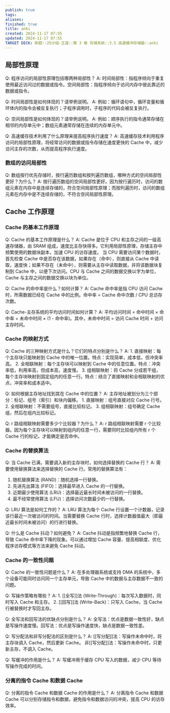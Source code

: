 ```yaml
---
publish: true
tags: 
aliases: 
finished: true
title: anki
created: 2024-11-17 07:55
updated: 2024-11-17 07:55
TARGET DECK: 刷题::25计组-王道::第 3 章 存储系统::3.5 高速缓冲存储器::anki
---
```

## 局部性原理

Q: 程序访问的局部性原理包括哪两种局部性？
A: 时间局部性：指程序倾向于重复使用最近访问过的数据或指令。空间局部性：指程序倾向于访问内存中彼此靠近的数据或指令。
<!--ID: 1723725340145-->

Q: 时间局部性是如何体现的？请举例说明。
A: 例如：循环语句中，循环变量和循环体内的指令会被反复执行；子程序调用时，子程序的代码会被反复执行。
<!--ID: 1723725340149-->

Q: 空间局部性是如何体现的？请举例说明。
A: 例如：顺序执行的指令通常存储在相邻的内存单元中；数组元素通常存储在连续的内存单元中。
<!--ID: 1723725340153-->

Q: 高速缓存技术利用了什么原理来提高程序执行速度？
A: 高速缓存技术利用程序访问的局部性原理，将经常访问的数据或指令存储在速度更快的 Cache 中，减少访问主存的次数，从而提高程序执行速度。
<!--ID: 1723725340157-->

### 数组的访问局部性

Q: 数组按行优先存储时，按行遍历数组和按列遍历数组，哪种方式的空间局部性更好？为什么？
A: 按行遍历数组的空间局部性更好。因为按行遍历时，访问的数组元素在内存中是连续存储的，符合空间局部性原理；而按列遍历时，访问的数组元素在内存中是不连续存储的，不符合空间局部性原理。
<!--ID: 1723725340161-->

## Cache 工作原理

### Cache 的基本工作原理

Q: Cache 的基本工作原理是什么？
A: Cache 是位于 CPU 和主存之间的一级高速存储器，由 SRAM 组成，速度比主存快得多。它利用局部性原理，存储主存中频繁使用的数据块副本，加速 CPU 的访存速度。
当 CPU 需要访问某个数据时，首先检查 Cache 中是否存在该数据，如果存在（命中），则直接从 Cache 中读取，速度快；如果不存在（未命中），则需要从主存中读取数据，并将该数据块复制到 Cache 中，以便下次访问。CPU 与 Cache 之间的数据交换以字为单位，Cache 与主存之间的数据交换以块为单位。
<!--ID: 1723725340166-->

Q: Cache 的命中率是什么？如何计算？
A: Cache 命中率是指 CPU 访问 Cache 时，所需数据已经在 Cache 中的比例。命中率 = Cache 命中次数 / CPU 总访存次数。
<!--ID: 1723725340171-->

Q: Cache-主存系统的平均访问时间如何计算？
A: 平均访问时间 = 命中时间 × 命中率 + 未命中时间 × (1 - 命中率)。其中，未命中时间 = 访问 Cache 时间 + 访问主存时间。
<!--ID: 1723725340181-->

### Cache 的映射方式

Q: Cache 的三种映射方式是什么？它们的特点分别是什么？
A: 1. 直接映射：每个主存块只能映射到 Cache 中的唯一位置。特点：实现简单，成本低，但冲突率高。 
2. 全相联映射：每个主存块可以映射到 Cache 中的任意位置。特点：冲突率低，利用率高，但成本高，速度慢。 
3. 组相联映射：将 Cache 分成若干组，每个主存块映射到固定组内的任意一行。特点：结合了直接映射和全相联映射的优点，冲突率和成本适中。
<!--ID: 1723725340188-->

Q: 如何根据主存地址找到其在 Cache 中的位置？
A: 主存地址被划分为三个部分：标记、组号（索引）和块内偏移。 1. 直接映射：组号直接对应 Cache 行号。 
2. 全相联映射：不需要组号，直接比较标记。 
3. 组相联映射：组号确定 Cache 组，然后在组内比较标记。
<!--ID: 1723725340193-->

Q: r 路组相联映射需要多少个比较器？为什么？
A: r 路组相联映射需要 r 个比较器。因为每个主存块可以映射到组内的任意一行，需要同时比较组内所有 r 个 Cache 行的标记，才能确定是否命中。
<!--ID: 1723725340197-->

### Cache 的替换算法

Q: 当 Cache 已满，需要调入新的主存块时，如何选择替换的 Cache 行？
A: 需要使用替换算法来选择替换的 Cache 行。常用的替换算法有： 
1. 随机替换算法 (RAND)：随机选择一行替换。 
2. 先进先出算法 (FIFO)：选择最早进入 Cache 的一行替换。 
3. 近期最少使用算法 (LRU)：选择最近最长时间未被访问的一行替换。 
4. 最不经常使用算法 (LFU)：选择访问次数最少的一行替换。
<!--ID: 1723725340202-->

Q: LRU 算法是如何工作的？
A: LRU 算法为每个 Cache 行设置一个计数器，记录该行最近一次被访问的时间。当需要替换 Cache 行时，选择计数器值最大（即最近最长时间未被访问）的行进行替换。
<!--ID: 1723725340207-->

Q: 什么是 Cache 抖动？如何避免？
A: Cache 抖动是指频繁地替换 Cache 行，导致 Cache 命中率下降的现象。可以通过增加 Cache 容量、提高相联度、优化程序访存模式等方法来避免 Cache 抖动。
<!--ID: 1723725340211-->

### Cache 的一致性问题

Q: Cache 的一致性问题是什么？
A: 在多处理器系统或支持 DMA 的系统中，多个设备可能同时访问同一个主存单元，导致 Cache 中的数据与主存数据不一致的问题。
<!--ID: 1723725340216-->

Q: 写操作策略有哪些？
A: 1. [[全写]]法 (Write-Through)：每次写入数据时，同时写入 Cache 和主存。 
2. [[回写]]法 (Write-Back)：只写入 Cache，当 Cache 行被替换时才写回主存。
<!--ID: 1723725340220-->

Q: 全写法和回写法的优缺点分别是什么？
A: 全写法：优点是数据一致性好，缺点是写操作速度慢。回写法：优点是写操作速度快，缺点是数据一致性差。
<!--ID: 1723725340225-->

Q: 写分配法和非写分配法的区别是什么？
A: [[写分配]]法：写操作未命中时，将主存块调入 Cache，然后更新 Cache。
非[[写分配]]法：写操作未命中时，只更新主存，不调入 Cache。
<!--ID: 1723725340230-->

Q: 写缓冲的作用是什么？
A: 写缓冲用于缓存 CPU 写入的数据，减少 CPU 等待写操作完成的时间。
<!--ID: 1723725340235-->

### 分离的指令 Cache 和数据 Cache

Q: 分离的指令 Cache 和数据 Cache 的作用是什么？
A: 分离指令 Cache 和数据 Cache 可以分别存储指令和数据，避免指令和数据访问的冲突，提高 CPU 的访存效率。
<!--ID: 1723725340239-->